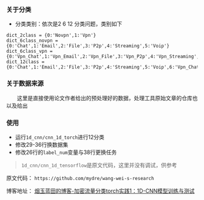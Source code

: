 ### 关于分类
- 分类类别：依次是2 6 12 分类问题，类别如下

```
dict_2class = {0:'Novpn',1:'Vpn'}
dict_6class_novpn = {0:'Chat',1:'Email',2:'File',3:'P2p',4:'Streaming',5:'Voip'}
dict_6class_vpn = {0:'Vpn_Chat',1:'Vpn_Email',2:'Vpn_File',3:'Vpn_P2p',4:'Vpn_Streaming',5:'Vpn_Voip'}
dict_12class = {0:'Chat',1:'Email',2:'File',3:'P2p',4:'Streaming',5:'Voip',6:'Vpn_Chat',7:'Vpn_Email',8:'Vpn_File',9:'Vpn_P2p',10:'Vpn_Streaming',11:'Vpn_Voip'}
```
### 关于数据来源

&emsp;&emsp;这里是直接使用论文作者给出的预处理好的数据，处理工具原始文章的仓库也以及给出

### 使用 
- 运行`1d_cnn/cnn_1d_torch`进行12分类
- 修改29-36行换数据集
- 修改26行的`label_num`变量与38行更换任务

> `1d_cnn/cnn_1d_tensorflow`是原文代码，这里并没有调试，供参考

原文代码：
``https://github.com/mydre/wang-wei-s-research``

博客地址：
[烟玉蓝田的博客-加密流量分类torch实践1：1D-CNN模型训练与测试](https://blog.csdn.net/qq_45125356/article/details/126956497?spm=1001.2014.3001.5501)

